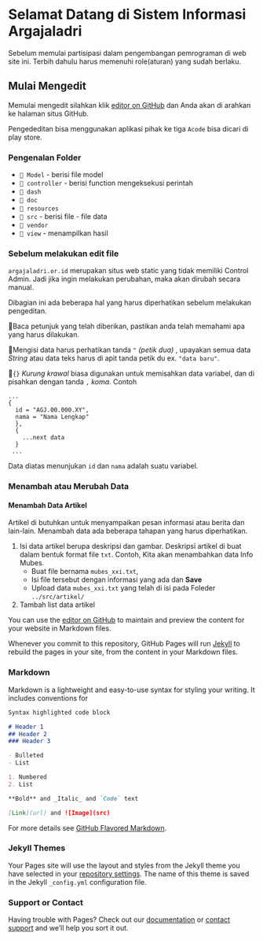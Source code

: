 # Selamat Datang di Sistem Informasi Argajaladri

Sebelum memulai partisipasi dalam pengembangan pemrograman di web site ini. Terbih dahulu harus memenuhi role(aturan) yang sudah berlaku.

## Mulai Mengedit
Memulai mengedit silahkan klik [editor on GitHub](https://github.com/Rahman115/argajaladri.or.id) dan Anda akan di arahkan ke halaman situs GitHub.

Pengededitan bisa menggunakan aplikasi pihak ke tiga `Acode` bisa dicari di play store. 

### Pengenalan Folder
- `📁 Model` - berisi file model
- `📁 controller` - berisi function mengeksekusi perintah
- `📁 dash`
- `📁 doc`
- `📁 resources`
- `📁 src` - berisi file - file data
- `📁 vendor`
- `📁 view` - menampilkan hasil

### Sebelum melakukan edit file
`argajaladri.or.id` merupakan situs web static yang tidak memiliki Control Admin. Jadi jika ingin melakukan perubahan, maka akan dirubah secara manual.

Dibagian ini ada beberapa hal yang harus diperhatikan sebelum melakukan pengeditan.

🔸Baca petunjuk yang telah diberikan, pastikan anda telah memahami apa yang harus dilakukan.

🔸Mengisi data harus perhatikan tanda `"` _(petik dua)_ , upayakan semua data _String_ atau data teks harus di apit tanda petik du ex. `"data baru"`.

🔸`{}` _Kurung krawal_ biasa digunakan untuk memisahkan data variabel, dan di pisahkan dengan tanda `,` _koma_. Contoh

```
...
{
  id = "AGJ.00.000.XY",
  nama = "Nama Lengkap"
  },
  {
    ...next data
  }
 ...
```

Data diatas menunjukan `id` dan `nama` adalah suatu variabel.

### Menambah atau Merubah Data
#### Menambah Data Artikel

Artikel di butuhkan untuk menyampaikan pesan informasi atau berita dan lain-lain. Menambah data ada beberapa tahapan yang harus diperhatikan. 

1. Isi data artikel berupa deskripsi dan gambar. Deskripsi artikel di buat dalam bentuk format file `txt`. Contoh, Kita akan menambahkan data Info Mubes. 
    - Buat file bernama `mubes_xxi.txt`,
    - Isi file tersebut dengan informasi yang ada dan __Save__
    - Upload data `mubes_xxi.txt` yang telah di isi pada Foleder `../src/artikel/`
2. Tambah list data artikel



You can use the [editor on GitHub](https://github.com/Rahman115/argajaladri/edit/master/README.md) to maintain and preview the content for your website in Markdown files.

Whenever you commit to this repository, GitHub Pages will run [Jekyll](https://jekyllrb.com/) to rebuild the pages in your site, from the content in your Markdown files.

### Markdown

Markdown is a lightweight and easy-to-use syntax for styling your writing. It includes conventions for

```markdown
Syntax highlighted code block

# Header 1
## Header 2
### Header 3

- Bulleted
- List

1. Numbered
2. List

**Bold** and _Italic_ and `Code` text

[Link](url) and ![Image](src)
```

For more details see [GitHub Flavored Markdown](https://guides.github.com/features/mastering-markdown/).

### Jekyll Themes

Your Pages site will use the layout and styles from the Jekyll theme you have selected in your [repository settings](https://github.com/Rahman115/argajaladri/settings). The name of this theme is saved in the Jekyll `_config.yml` configuration file.

### Support or Contact

Having trouble with Pages? Check out our [documentation](https://help.github.com/categories/github-pages-basics/) or [contact support](https://github.com/contact) and we’ll help you sort it out.
